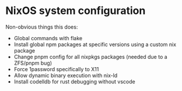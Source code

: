 # NixOS system configuration

Non-obvious things this does:

- Global commands with flake
- Install global npm packages at specific versions using a custom nix package
- Change pnpm config for all nixpkgs packages (needed due to a ZFS/pnpm bug)
- Force 1password specifically to X11
- Allow dynamic binary execution with nix-ld
- Install codelldb for rust debugging without vscode
